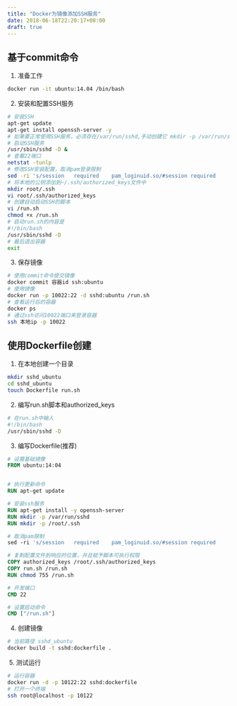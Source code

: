 ```yaml
---
title: "Docker为镜像添加SSH服务"
date: 2018-06-18T22:20:17+08:00
draft: true
---
```


<!--more-->

## 基于commit命令
1. 准备工作

```bash
docker run -it ubuntu:14.04 /bin/bash
```

2. 安装和配置SSH服务

```bash
# 安装SSH
apt-get update
apt-get install openssh-server -y
# 如果要正常使用SSH服务，必须存在/var/run/sshd,手动创建它 mkdir -p /var/run/sshd
# 启动SSH服务
/usr/sbin/sshd -D &
# 查看22端口
netstat -tunlp
# 修改SSH安装配置，取消pam登录限制
sed -ri 's/session   required    pam_loginuid.so/#session required     pam_loginuid.so/g' /etc/pam.d/sshd
# 将本地的公钥添加到~/.ssh/authorized_keys文件中
mkdir root/.ssh
vi root/.ssh/authorized_keys
# 创建自动启动SSH的脚本
vi /run.sh
chmod +x /run.sh
# 启动run.sh的内容是
#!/bin/bash
/usr/sbin/sshd -D
# 最后退出容器
exit
```

3. 保存镜像

```bash
# 使用commit命令提交镜像 
docker commit 容器id ssh:ubuntu
# 使用镜像
docker run -p 10022:22 -d sshd:ubuntu /run.sh
# 查看运行后的容器
docker ps
# 通过ssh访问10022端口来登录容器
ssh 本地ip -p 10022
```

## 使用Dockerfile创建
1. 在本地创建一个目录

```bash
mkdir sshd_ubuntu
cd sshd_ubuntu
touch Dockerfile run.sh
```

2. 编写run.sh脚本和authorized_keys

```bash
# 在run.sh中输入
#!/bin/bash
/usr/sbin/sshd -D
```

3. 编写Dockerfile(推荐)

```Dockerfile
# 设置基础镜像
FROM ubuntu:14:04


# 执行更新命令
RUN apt-get update

# 安装ssh服务
RUN apt-get install -y openssh-server
RUN mkdir -p /var/run/sshd
RUN mkdir -p /root/.ssh

# 取消pam限制
sed -ri 's/session   required    pam_loginuid.so/#session required     pam_loginuid.so/g' /etc/pam.d/sshd

# 复制配置文件到响应的位置，并且赋予脚本可执行权限
COPY authorized_keys /root/.ssh/authorized_keys
COPY run.sh /run.sh
RUN chmod 755 /run.sh

# 开发端口
CMD 22

# 设置启动命令
CMD	["/run.sh"]
```

4. 创建镜像

```bash
# 当前路径 sshd_ubuntu
docker build -t sshd:dockerfile .
```
 5. 测试运行

```bash
# 运行容器
docker run -d -p 10122:22 sshd:dockerfile
# 打开一个终端
ssh root@localhost -p 10122
```
